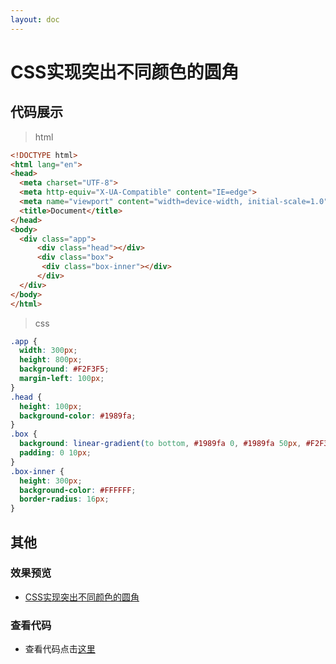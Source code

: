 ```yaml
---
layout: doc
---
```


# CSS实现突出不同颜色的圆角

## 代码展示

> html

```html
<!DOCTYPE html>
<html lang="en">
<head>
  <meta charset="UTF-8">
  <meta http-equiv="X-UA-Compatible" content="IE=edge">
  <meta name="viewport" content="width=device-width, initial-scale=1.0">
  <title>Document</title>
</head>
<body>
  <div class="app">
      <div class="head"></div>
      <div class="box">
       <div class="box-inner"></div>
      </div>
  </div>
</body>
</html>
```
> css

```css
.app {
  width: 300px;
  height: 800px;
  background: #F2F3F5;
  margin-left: 100px;
}
.head {
  height: 100px;
  background-color: #1989fa;
}
.box {
  background: linear-gradient(to bottom, #1989fa 0, #1989fa 50px, #F2F3F5 50.1px, #F2F3F5 100%);
  padding: 0 10px;
}
.box-inner {
  height: 300px;
  background-color: #FFFFFF;
  border-radius: 16px;
}
```

## 其他

### 效果预览

- [CSS实现突出不同颜色的圆角](https://mx52jing.github.io/Notes/css-related/CSS实现突出不同颜色的圆角/index.html)

### 查看代码

- 查看代码点击[这里](https://github.com/mx52jing/Notes/blob/master/css-related/CSS%E5%AE%9E%E7%8E%B0%E7%AA%81%E5%87%BA%E4%B8%8D%E5%90%8C%E9%A2%9C%E8%89%B2%E7%9A%84%E5%9C%86%E8%A7%92/index.html)
 